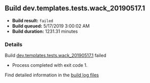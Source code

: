 ## Build dev.templates.tests.wack_20190517.1
- **Build result:** `failed`
- **Build queued:** 5/17/2019 3:00:02 AM
- **Build duration:** 1231.31 minutes
### Details
Build [dev.templates.tests.wack_20190517.1](https://winappstudio.visualstudio.com/web/build.aspx?pcguid=a4ef43be-68ce-4195-a619-079b4d9834c2&builduri=vstfs%3a%2f%2f%2fBuild%2fBuild%2f27973) failed

+ Process completed with exit code 1.

Find detailed information in the [build log files](https://uwpctdiags.blob.core.windows.net/buildlogs/dev.templates.tests.wack_20190517.1_logs.zip)
